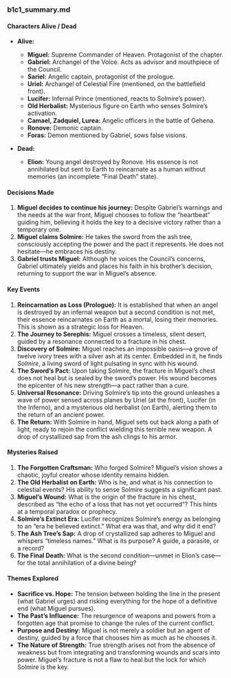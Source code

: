 ### b1c1_summary.md

#### Characters Alive / Dead

*   **Alive:**
    *   **Miguel:** Supreme Commander of Heaven. Protagonist of the chapter.
    *   **Gabriel:** Archangel of the Voice. Acts as advisor and mouthpiece of the Council.
    *   **Sariel:** Angelic captain, protagonist of the prologue.
    *   **Uriel:** Archangel of Celestial Fire (mentioned, on the battlefield front).
    *   **Lucifer:** Infernal Prince (mentioned, reacts to Solmire’s power).
    *   **Old Herbalist:** Mysterious figure on Earth who senses Solmire’s activation.
    *   **Camael, Zadquiel, Lurea:** Angelic officers in the battle of Gehena.
    *   **Ronove:** Demonic captain.
    *   **Foras:** Demon mentioned by Gabriel, sows false visions.

*   **Dead:**
    *   **Elion:** Young angel destroyed by Ronove. His essence is not annihilated but sent to Earth to reincarnate as a human without memories (an incomplete “Final Death” state).

#### Decisions Made

1.  **Miguel decides to continue his journey:** Despite Gabriel’s warnings and the needs at the war front, Miguel chooses to follow the “heartbeat” guiding him, believing it holds the key to a decisive victory rather than a temporary one.  
2.  **Miguel claims Solmire:** He takes the sword from the ash tree, consciously accepting the power and the pact it represents. He does not hesitate—he embraces his destiny.  
3.  **Gabriel trusts Miguel:** Although he voices the Council’s concerns, Gabriel ultimately yields and places his faith in his brother’s decision, returning to support the war in Miguel’s absence.

#### Key Events

1.  **Reincarnation as Loss (Prologue):** It is established that when an angel is destroyed by an infernal weapon but a second condition is not met, their essence reincarnates on Earth as a mortal, losing their memories. This is shown as a strategic loss for Heaven.  
2.  **The Journey to Serephis:** Miguel crosses a timeless, silent desert, guided by a resonance connected to a fracture in his chest.  
3.  **Discovery of Solmire:** Miguel reaches an impossible oasis—a grove of twelve ivory trees with a silver ash at its center. Embedded in it, he finds *Solmire*, a living sword of light pulsating in sync with his wound.  
4.  **The Sword’s Pact:** Upon taking Solmire, the fracture in Miguel’s chest does not heal but is sealed by the sword’s power. His wound becomes the epicenter of his new strength—a pact rather than a cure.  
5.  **Universal Resonance:** Driving Solmire’s tip into the ground unleashes a wave of power sensed across planes by Uriel (at the front), Lucifer (in the Inferno), and a mysterious old herbalist (on Earth), alerting them to the return of an ancient power.  
6.  **The Return:** With Solmire in hand, Miguel sets out back along a path of light, ready to rejoin the conflict wielding this terrible new weapon. A drop of crystallized sap from the ash clings to his armor.

#### Mysteries Raised

1.  **The Forgotten Craftsman:** Who forged Solmire? Miguel’s vision shows a chaotic, joyful creator whose identity remains hidden.  
2.  **The Old Herbalist on Earth:** Who is he, and what is his connection to celestial events? His ability to sense Solmire suggests a significant past.  
3.  **Miguel’s Wound:** What is the origin of the fracture in his chest, described as “the echo of a loss that has not yet occurred”? This hints at a temporal paradox or prophecy.  
4.  **Solmire’s Extinct Era:** Lucifer recognizes Solmire’s energy as belonging to an “era he believed extinct.” What era was that, and why did it end?  
5.  **The Ash Tree’s Sap:** A drop of crystallized sap adheres to Miguel and whispers “timeless names.” What is its purpose? A guide, a parasite, or a record?  
6.  **The Final Death:** What is the second condition—unmet in Elion’s case—for the total annihilation of a divine being?

#### Themes Explored

*   **Sacrifice vs. Hope:** The tension between holding the line in the present (what Gabriel urges) and risking everything for the hope of a definitive end (what Miguel pursues).  
*   **The Past’s Influence:** The resurgence of weapons and powers from a forgotten age that promise to change the rules of the current conflict.  
*   **Purpose and Destiny:** Miguel is not merely a soldier but an agent of destiny, guided by a force that chooses him as much as he chooses it.  
*   **The Nature of Strength:** True strength arises not from the absence of weakness but from integrating and transforming wounds and scars into power. Miguel’s fracture is not a flaw to heal but the lock for which Solmire is the key.  
